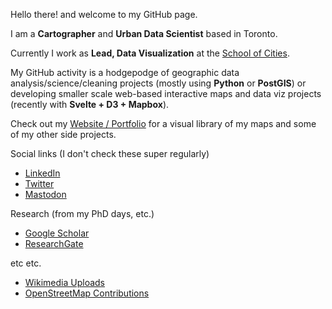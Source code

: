 Hello there! and welcome to my GitHub page. 

I am a **Cartographer** and **Urban Data Scientist** based in Toronto. 

Currently I work as **Lead, Data Visualization** at the [School of Cities](https://www.schoolofcities.utoronto.ca/). 

My GitHub activity is a hodgepodge of geographic data analysis/science/cleaning projects (mostly using **Python** or **PostGIS**) or developing smaller scale web-based interactive maps and data viz projects (recently with **Svelte + D3 + Mapbox**).

Check out my [Website / Portfolio](https://jamaps.github.io/) for a visual library of my maps and some of my other side projects.

Social links (I don't check these super regularly)
- [LinkedIn](https://linkedin.com/in/jeffallenmaps/)
- [Twitter](https://twitter.com/JeffAllenMaps)
- [Mastodon](https://mapstodon.space/@jamaps)

Research (from my PhD days, etc.)
- [Google Scholar](https://scholar.google.com/citations?user=XFmML7cAAAAJ&hl=en)
- [ResearchGate](https://www.researchgate.net/profile/Jeff-Allen-7)

etc etc.
- [Wikimedia Uploads](https://commons.wikimedia.org/w/index.php?title=Special:ListFiles/Jamaps&ilshowall=1)
- [OpenStreetMap Contributions](https://www.openstreetmap.org/user/jamaps/history)
